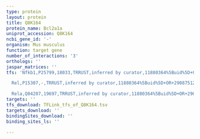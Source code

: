 ```yaml
---
type: protein
layout: protein
title: Q8K164
protein_name: Bcl2a1a
uniprot_accession: Q8K164
ncbi_gene_id: '-'
organism: Mus musculus
function: target gene
number_of_interactions: '3'
orthologs: ''
jaspar_matrices: ''
tfs: 'Nfkb1,P25799,18033,TRRUST,inferred by curator,11880364%5Buid%5D+OR+29087512%5Buid%5D+OR+12665576%5Buid%5D+OR+19343319%5Buid%5D,Yes

  Rel,P15307,-,TRRUST,inferred by curator,11880364%5Buid%5D+OR+29087512%5Buid%5D,Yes

  Rela,Q04207,19697,TRRUST,inferred by curator,11880364%5Buid%5D+OR+29087512%5Buid%5D+OR+19343319%5Buid%5D,Yes'
targets: ''
tfs_download: TFLink_tfs_of_Q8K164.tsv
targets_download: ''
bindingSites_download: ''
binding_sites_ls: ''

---
```

